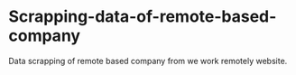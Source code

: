 # Scrapping-data-of-remote-based-company
Data scrapping of remote based company from we work remotely website.
